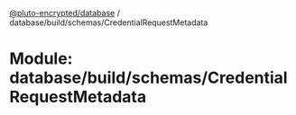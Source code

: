 [@pluto-encrypted/database](../README.md) / database/build/schemas/CredentialRequestMetadata

# Module: database/build/schemas/CredentialRequestMetadata
